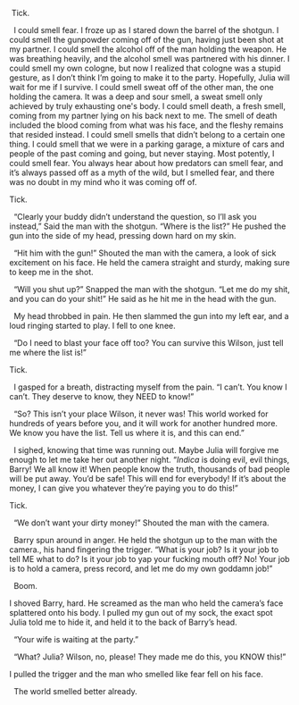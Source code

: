  Tick. 

  I could smell fear. I froze up as I stared down the barrel of the shotgun. I could smell the gunpowder coming off of the gun, having just been shot at my partner. I could smell the alcohol off of the man holding the weapon. He was breathing heavily, and the alcohol smell was partnered with his dinner. I could smell my own cologne, but now I realized that cologne was a stupid gesture, as I don’t think I’m going to make it to the party. Hopefully, Julia will wait for me if I survive. I could smell sweat off of the other man, the one holding the camera. It was a deep and sour smell, a sweat smell only achieved by truly exhausting one's body. I could smell death, a fresh smell, coming from my partner lying on his back next to me. The smell of death included the blood coming from what was his face, and the fleshy remains that resided instead. I could smell smells that didn’t belong to a certain one thing. I could smell that we were in a parking garage, a mixture of cars and people of the past coming and going, but never staying. Most potently, I could smell fear. You always hear about how predators can smell fear, and it’s always passed off as a myth of the wild, but I smelled fear, and there was no doubt in my mind who it was coming off of.

Tick.

  “Clearly your buddy didn’t understand the question, so I’ll ask you instead,” Said the man with the shotgun. “Where is the list?” He pushed the gun into the side of my head, pressing down hard on my skin.

  “Hit him with the gun!” Shouted the man with the camera, a look of sick excitement on his face. He held the camera straight and sturdy, making sure to keep me in the shot.

  “Will you shut up?” Snapped the man with the shotgun. “Let me do my shit, and you can do your shit!” He said as he hit me in the head with the gun. 

  My head throbbed in pain. He then slammed the gun into my left ear, and a loud ringing started to play. I fell to one knee.

  “Do I need to blast your face off too? You can survive this Wilson, just tell me where the list is!”

Tick.

  I gasped for a breath, distracting myself from the pain. “I can’t. You know I can’t. They deserve to know, they NEED to know!”

  “So? This isn’t your place Wilson, it never was! This world worked for hundreds of years before you, and it will work for another hundred more. We know you have the list. Tell us where it is, and this can end.”

  I sighed, knowing that time was running out. Maybe Julia will forgive me enough to let me take her out another night. “*Indica* is doing evil, evil things, Barry! We all know it! When people know the truth, thousands of bad people will be put away. You’d be safe! This will end for everybody! If it’s about the money, I can give you whatever they’re paying you to do this!”

Tick.

  “We don’t want your dirty money!” Shouted the man with the camera.

  Barry spun around in anger. He held the shotgun up to the man with the camera., his hand fingering the trigger. “What is your job? Is it your job to tell ME what to do? Is it your job to yap your fucking mouth off? No! Your job is to hold a camera, press record, and let me do my own goddamn job!”

  Boom.

I shoved Barry, hard. He screamed as the man who held the camera’s face splattered onto his body. I pulled my gun out of my sock, the exact spot Julia told me to hide it, and held it to the back of Barry’s head. 

  “Your wife is waiting at the party.”

  “What? Julia? Wilson, no, please! They made me do this, you KNOW this!”

I pulled the trigger and the man who smelled like fear fell on his face.

  The world smelled better already.